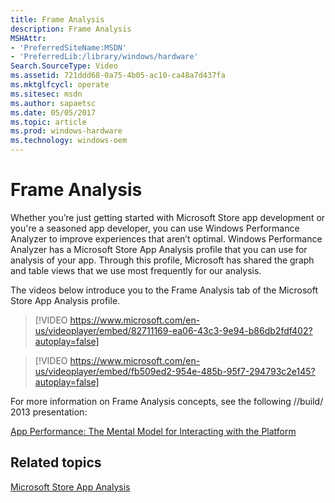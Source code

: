 ```yaml
---
title: Frame Analysis
description: Frame Analysis
MSHAttr:
- 'PreferredSiteName:MSDN'
- 'PreferredLib:/library/windows/hardware'
Search.SourceType: Video
ms.assetid: 721ddd68-0a75-4b05-ac10-ca48a7d437fa
ms.mktglfcycl: operate
ms.sitesec: msdn
ms.author: sapaetsc
ms.date: 05/05/2017
ms.topic: article
ms.prod: windows-hardware
ms.technology: windows-oem
---
```


# Frame Analysis


Whether you’re just getting started with Microsoft Store app development or you're a seasoned app developer, you can use Windows Performance Analyzer to improve experiences that aren’t optimal. Windows Performance Analyzer has a Microsoft Store App Analysis profile that you can use for analysis of your app. Through this profile, Microsoft has shared the graph and table views that we use most frequently for our analysis.

The videos below introduce you to the Frame Analysis tab of the Microsoft Store App Analysis profile.

>[!VIDEO https://www.microsoft.com/en-us/videoplayer/embed/82711169-ea06-43c3-9e94-b86db2fdf402?autoplay=false]

>[!VIDEO https://www.microsoft.com/en-us/videoplayer/embed/fb509ed2-954e-485b-95f7-294793c2e145?autoplay=false]

For more information on Frame Analysis concepts, see the following //build/ 2013 presentation:

[App Performance: The Mental Model for Interacting with the Platform](http://go.microsoft.com/fwlink/p/?LinkId=328188)

## Related topics


[Microsoft Store App Analysis](microsoft-store-app-analysis.md)

 

 







